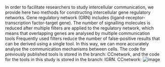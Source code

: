 In order to facilitate researchers to study intercellular communication, we provide here two methods for constructing intercellular gene regulatory networks. Gene regulatory network (GRN) includes (ligand-receptor-transcription factor-target gene). The number of signalling molecules is reduced after multiple filters are applied to the regulatory network, which means that overlapping genes are analysed by multiple communication tools Frequently used filters reduce the number of false-positive results that can be derived using a single tool. In this way, we can more accurately analyse the communication mechanisms between cells. The code for previously published tools is stored in the branch: CCnetwork, and the code for the tools in this study is stored in the branch: IGRN.
CCnetwork:
![image](https://github.com/xukun01102021/IGRN/assets/106895814/0cf8ab58-f4b9-477d-ae90-5b76eecc3913)
